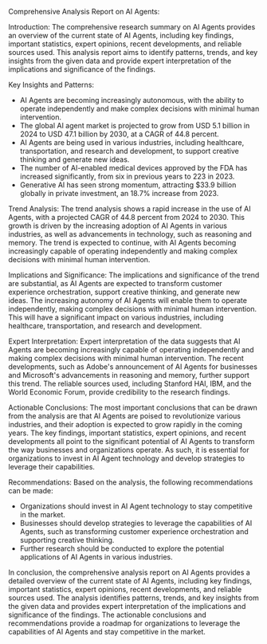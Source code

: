 Comprehensive Analysis Report on AI Agents:

Introduction:
The comprehensive research summary on AI Agents provides an overview of the current state of AI Agents, including key findings, important statistics, expert opinions, recent developments, and reliable sources used. This analysis report aims to identify patterns, trends, and key insights from the given data and provide expert interpretation of the implications and significance of the findings.

Key Insights and Patterns:
- AI Agents are becoming increasingly autonomous, with the ability to operate independently and make complex decisions with minimal human intervention.
- The global AI agent market is projected to grow from USD 5.1 billion in 2024 to USD 47.1 billion by 2030, at a CAGR of 44.8 percent.
- AI Agents are being used in various industries, including healthcare, transportation, and research and development, to support creative thinking and generate new ideas.
- The number of AI-enabled medical devices approved by the FDA has increased significantly, from six in previous years to 223 in 2023.
- Generative AI has seen strong momentum, attracting $33.9 billion globally in private investment, an 18.7% increase from 2023.

Trend Analysis:
The trend analysis shows a rapid increase in the use of AI Agents, with a projected CAGR of 44.8 percent from 2024 to 2030. This growth is driven by the increasing adoption of AI Agents in various industries, as well as advancements in technology, such as reasoning and memory. The trend is expected to continue, with AI Agents becoming increasingly capable of operating independently and making complex decisions with minimal human intervention.

Implications and Significance:
The implications and significance of the trend are substantial, as AI Agents are expected to transform customer experience orchestration, support creative thinking, and generate new ideas. The increasing autonomy of AI Agents will enable them to operate independently, making complex decisions with minimal human intervention. This will have a significant impact on various industries, including healthcare, transportation, and research and development.

Expert Interpretation:
Expert interpretation of the data suggests that AI Agents are becoming increasingly capable of operating independently and making complex decisions with minimal human intervention. The recent developments, such as Adobe's announcement of AI Agents for businesses and Microsoft's advancements in reasoning and memory, further support this trend. The reliable sources used, including Stanford HAI, IBM, and the World Economic Forum, provide credibility to the research findings.

Actionable Conclusions:
The most important conclusions that can be drawn from the analysis are that AI Agents are poised to revolutionize various industries, and their adoption is expected to grow rapidly in the coming years. The key findings, important statistics, expert opinions, and recent developments all point to the significant potential of AI Agents to transform the way businesses and organizations operate. As such, it is essential for organizations to invest in AI Agent technology and develop strategies to leverage their capabilities.

Recommendations:
Based on the analysis, the following recommendations can be made:
- Organizations should invest in AI Agent technology to stay competitive in the market.
- Businesses should develop strategies to leverage the capabilities of AI Agents, such as transforming customer experience orchestration and supporting creative thinking.
- Further research should be conducted to explore the potential applications of AI Agents in various industries.

In conclusion, the comprehensive analysis report on AI Agents provides a detailed overview of the current state of AI Agents, including key findings, important statistics, expert opinions, recent developments, and reliable sources used. The analysis identifies patterns, trends, and key insights from the given data and provides expert interpretation of the implications and significance of the findings. The actionable conclusions and recommendations provide a roadmap for organizations to leverage the capabilities of AI Agents and stay competitive in the market.
